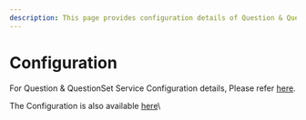```yaml
---
description: This page provides configuration details of Question & QuestionSet service
---
```


# Configuration

For Question & QuestionSet Service Configuration details, Please refer [here](../../../use/developer-installation/question-and-question-set-service/configuration.md).

The Configuration is also available [here](https://github.com/project-sunbird/sunbird-devops/blob/master/ansible/roles/stack-sunbird/templates/assessment-service\_application.conf)\
